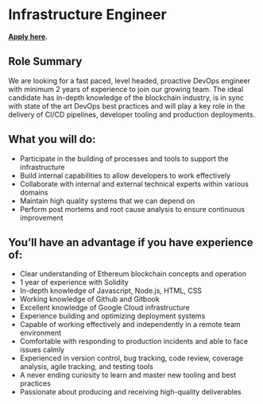# Infrastructure Engineer

**[Apply here](https://boards.greenhouse.io/bosonprotocol/jobs/4305205003).**

## Role Summary

We are looking for a fast paced, level headed, proactive DevOps engineer with minimum 2 years of experience to join our growing team. The ideal candidate has in-depth knowledge of the blockchain industry, is in sync with state of the art DevOps best practices and will play a key role in the delivery of CI/CD pipelines, developer tooling and production deployments.

## What you will do:

- Participate in the building of processes and tools to support the infrastructure
- Build internal capabilities to allow developers to work effectively
- Collaborate with internal and external technical experts within various domains
- Maintain high quality systems that we can depend on
- Perform post mortems and root cause analysis to ensure continuous improvement


## You’ll have an advantage if you have experience of:

- Clear understanding of Ethereum blockchain concepts and operation
- 1 year of experience with Solidity 
- In-depth knowledge of Javascript, Node.js, HTML, CSS
- Working knowledge of Github and Gitbook
- Excellent knowledge of Google Cloud infrastructure
- Experience building and optimizing deployment systems
- Capable of working effectively and independently in a remote team environment
- Comfortable with responding to production incidents and able to face issues calmly
- Experienced in version control, bug tracking, code review, coverage analysis, agile tracking, and testing tools
- A never ending curiosity to learn and master new tooling and best practices
- Passionate about producing and receiving high-quality deliverables
